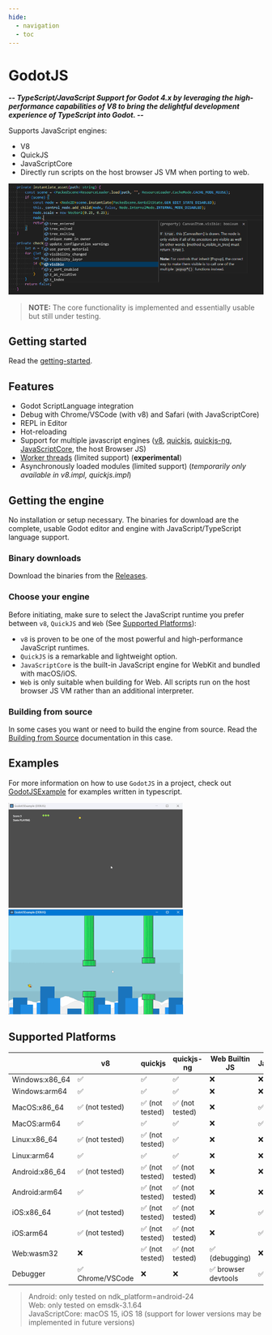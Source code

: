 ```yaml
---
hide:
  - navigation
  - toc
---
```


# **GodotJS**

**_--  TypeScript/JavaScript Support for Godot 4.x by leveraging the high-performance capabilities of V8 to bring the delightful development experience of TypeScript into Godot.
--_**

Supports JavaScript engines:

- V8
- QuickJS
- JavaScriptCore
- Directly run scripts on the host browser JS VM when porting to web.

![typescript_intellisence](images/typescript_intellisence.png)

> **NOTE:** The core functionality is implemented and essentially usable but still under testing.

## Getting started

Read the [getting-started](documentation/getting-started).

## Features

- Godot ScriptLanguage integration
- Debug with Chrome/VSCode (with v8) and Safari (with JavaScriptCore)
- REPL in Editor
- Hot-reloading
- Support for multiple javascript engines ([v8](https://github.com/v8/v8), [quickjs](https://github.com/bellard/quickjs), [quickjs-ng](https://github.com/quickjs-ng/quickjs), [JavaScriptCore](https://developer.apple.com/documentation/javascriptcore), the host Browser JS)
- [Worker threads](documentation/experimental/worker.md) (limited support) (**experimental**)
- Asynchronously loaded modules (limited support) (_temporarily only available in v8.impl, quickjs.impl_)

## Getting the engine

No installation or setup necessary.
The binaries for download are the complete, usable Godot editor
and engine with JavaScript/TypeScript language support.

### Binary downloads

Download the binaries from the [Releases](https://github.com/godotjs/GodotJS/releases).

### Choose your engine

Before initiating, make sure to select the JavaScript runtime you prefer between `v8`, `QuickJS` and `Web` (See [Supported Platforms](#supported-platforms)):

- `v8` is proven to be one of the most powerful and high-performance JavaScript runtimes.
- `QuickJS` is a remarkable and lightweight option.
- `JavaScriptCore` is the built-in JavaScript engine for WebKit and bundled with macOS/iOS.
- `Web` is only suitable when building for Web. All scripts run on the host browser JS VM rather than an additional interpreter.

### Building from source

In some cases you want or need to build the engine from source.
Read the [Building from Source](documentation/building-from-source/) documentation in this case.

## Examples

For more information on how to use `GodotJS` in a project, check out [GodotJSExample](https://github.com/ialex32x/GodotJSExample.git) for examples written in typescript.

![Example: Snake](images/snake_01.gif)
![Example: Jummpy Bird](images/jumpybird.gif)

## Supported Platforms

|                | v8               | quickjs         | quickjs-ng      | Web Builtin JS      | JavaScriptCore  |
| -------------- | ---------------- | --------------- | --------------- | ------------------- | --------------- |
| Windows:x86_64 | ✅               | ✅              | ✅              | ❌                  | ❌              |
| Windows:arm64  | ✅               | ✅              | ✅              | ❌                  | ❌              |
| MacOS:x86_64   | ✅ (not tested)  | ✅ (not tested) | ✅ (not tested) | ❌                  | ✅ (not tested) |
| MacOS:arm64    | ✅               | ✅              | ✅              | ❌                  | ✅ (debugging)  |
| Linux:x86_64   | ✅ (not tested)  | ✅ (not tested) | ✅              | ❌                  | ❌              |
| Linux:arm64    | ✅               | ✅              | ✅              | ❌                  | ❌              |
| Android:x86_64 | ✅ (not tested)  | ✅ (not tested) | ✅ (not tested) | ❌                  | ❌              |
| Android:arm64  | ✅               | ✅ (not tested) | ✅ (not tested) | ❌                  | ❌              |
| iOS:x86_64     | ✅ (not tested)  | ✅ (not tested) | ✅ (not tested) | ❌                  | ✅ (not tested) |
| iOS:arm64      | ✅ (not tested)  | ✅ (not tested) | ✅ (not tested) | ❌                  | ✅ (not tested) |
| Web:wasm32     | ❌               | ✅ (not tested) | ✅ (not tested) | ✅ (debugging)      | ❌              |
| Debugger       | ✅ Chrome/VSCode | ❌              | ❌              | ✅ browser devtools | ✅ Safari       |

> Android: only tested on ndk_platform=android-24  
> Web: only tested on emsdk-3.1.64  
> JavaScriptCore: macOS 15, iOS 18 (support for lower versions may be implemented in future versions)
